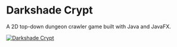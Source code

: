 # Darkshade Crypt
A 2D top-down dungeon crawler game built with Java and JavaFX. 

[![Darkshade Crypt](http://img.youtube.com/vi/MPnFIEm2_oM/0.jpg)](http://www.youtube.com/watch?v=MPnFIEm2_oM "Darkshade Crypt")
